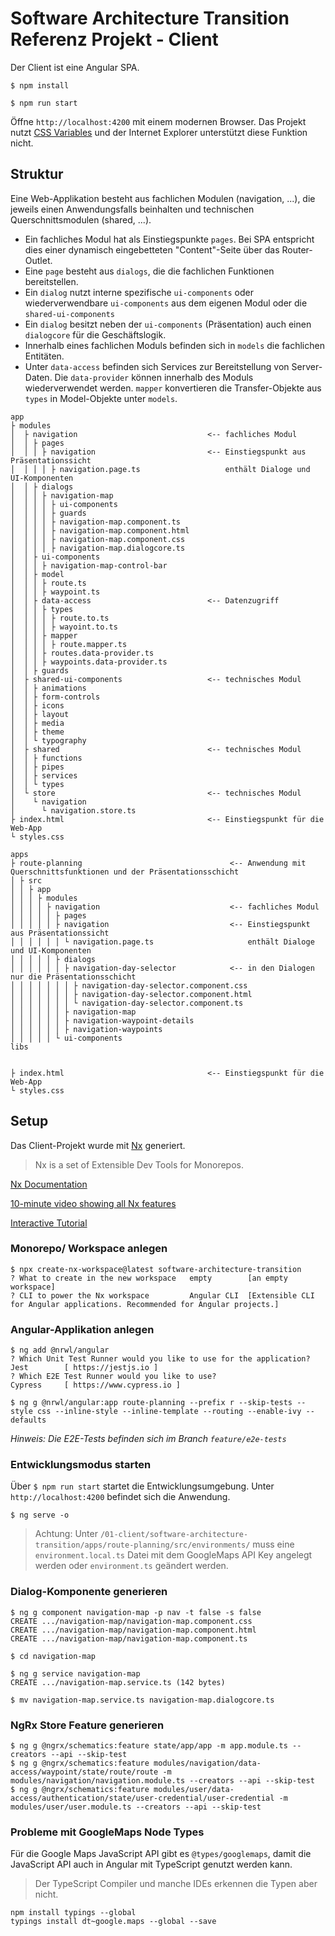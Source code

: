 # Software Architecture Transition Referenz Projekt - Client

Der Client ist eine Angular SPA.

```
$ npm install

$ npm run start
```

Öffne `http://localhost:4200` mit einem modernen Browser. Das Projekt nutzt
[CSS Variables](https://caniuse.com/#search=css%20variables) und der Internet Explorer unterstützt diese Funktion nicht.

## Struktur

Eine Web-Applikation besteht aus fachlichen Modulen (navigation, ...), 
die jeweils einen Anwendungsfalls beinhalten und 
technischen Querschnittsmodulen (shared, ...).

* Ein fachliches Modul hat als Einstiegspunkte `pages`. Bei SPA entspricht dies einer dynamisch 
eingebetteten "Content"-Seite über das Router-Outlet.
* Eine `page` besteht aus `dialogs`, die die fachlichen Funktionen bereitstellen.
* Ein `dialog` nutzt interne spezifische `ui-components` oder 
wiederverwendbare `ui-components` aus dem eigenen Modul oder die `shared-ui-components`
* Ein `dialog` besitzt neben der `ui-components` (Präsentation) auch einen `dialogcore` für die Geschäftslogik.
* Innerhalb eines fachlichen Moduls befinden sich in `models` die fachlichen Entitäten.
* Unter `data-access` befinden sich Services zur Bereitstellung von Server-Daten. Die `data-provider` können 
innerhalb des Moduls wiederverwendet werden. `mapper` konvertieren die Transfer-Objekte aus `types` 
in Model-Objekte unter `models`.

```
app
├ modules
│  ├ navigation                             <-- fachliches Modul
│  │ ├ pages
│  │ │ ├ navigation                         <-- Einstiegspunkt aus Präsentationssicht
│  │ │ │ ├ navigation.page.ts                   enthält Dialoge und UI-Komponenten
│  │ ├ dialogs
│  │ │ ├ navigation-map
│  │ │ │ ├ ui-components
│  │ │ │ ├ guards
│  │ │ │ ├ navigation-map.component.ts
│  │ │ │ ├ navigation-map.component.html
│  │ │ │ ├ navigation-map.component.css
│  │ │ │ ├ navigation-map.dialogcore.ts
│  │ ├ ui-components
│  │ │ ├ navigation-map-control-bar
│  │ ├ model
│  │ │ ├ route.ts
│  │ │ ├ waypoint.ts
│  │ ├ data-access                          <-- Datenzugriff
│  │ │ ├ types
│  │ │ │ ├ route.to.ts
│  │ │ │ ├ wayoint.to.ts
│  │ │ ├ mapper
│  │ │ │ ├ route.mapper.ts
│  │ │ ├ routes.data-provider.ts
│  │ │ ├ waypoints.data-provider.ts
│  │ ├ guards
│  ├ shared-ui-components                   <-- technisches Modul
│  │ ├ animations
│  │ ├ form-controls
│  │ ├ icons
│  │ ├ layout
│  │ ├ media
│  │ ├ theme
│  │ └ typography
│  ├ shared                                 <-- technisches Modul
│  │ ├ functions
│  │ ├ pipes
│  │ ├ services
│  │ └ types
│  └ store                                  <-- technisches Modul
│    └ navigation
│      └ navigation.store.ts
├ index.html                                <-- Einstiegspunkt für die Web-App
└ styles.css
```


```
apps
├ route-planning                                 <-- Anwendung mit Querschnittsfunktionen und der Präsentationsschicht
│ ├ src
│ │ ├ app
│ │ │ ├ modules
│ │ │ │ ├ navigation                             <-- fachliches Modul
│ │ │ │ │ ├ pages
│ │ │ │ │ ├ navigation                           <-- Einstiegspunkt aus Präsentationssicht
│ │ │ │ │ │ └ navigation.page.ts                     enthält Dialoge und UI-Komponenten
│ │ │ │ │ ├ dialogs
│ │ │ │ │ │ ├ navigation-day-selector            <-- in den Dialogen nur die Präsentationsschicht
│ │ │ │ │ │ │ ├ navigation-day-selector.component.css
│ │ │ │ │ │ │ ├ navigation-day-selector.component.html
│ │ │ │ │ │ │ └ navigation-day-selector.component.ts
│ │ │ │ │ │ ├ navigation-map
│ │ │ │ │ │ ├ navigation-waypoint-details
│ │ │ │ │ │ ├ navigation-waypoints
│ │ │ │ │ └ ui-components
libs


├ index.html                                <-- Einstiegspunkt für die Web-App
└ styles.css
```

## Setup

Das Client-Projekt wurde mit [Nx](https://nx.dev) generiert. 

> Nx is a set of Extensible Dev Tools for Monorepos.

[Nx Documentation](https://nx.dev/angular)

[10-minute video showing all Nx features](https://nx.dev/angular/getting-started/what-is-nx)

[Interactive Tutorial](https://nx.dev/angular/tutorial/01-create-application)

### Monorepo/ Workspace anlegen

```
$ npx create-nx-workspace@latest software-architecture-transition
? What to create in the new workspace   empty        [an empty workspace]
? CLI to power the Nx workspace         Angular CLI  [Extensible CLI for Angular applications. Recommended for Angular projects.]
```

### Angular-Applikation anlegen

```
$ ng add @nrwl/angular
? Which Unit Test Runner would you like to use for the application?     Jest        [ https://jestjs.io ]
? Which E2E Test Runner would you like to use?                          Cypress     [ https://www.cypress.io ]

$ ng g @nrwl/angular:app route-planning --prefix r --skip-tests --style css --inline-style --inline-template --routing --enable-ivy --defaults
```

_Hinweis: Die E2E-Tests befinden sich im Branch `feature/e2e-tests`_

### Entwicklungsmodus starten

Über ```$ npm run start``` startet die Entwicklungsumgebung. Unter `http://localhost:4200` befindet sich die Anwendung.

```$ ng serve -o```

> Achtung: Unter `/01-client/software-architecture-transition/apps/route-planning/src/environments/` 
> muss eine `environment.local.ts` Datei mit dem GoogleMaps API Key angelegt werden oder 
> `environment.ts` geändert werden.

### Dialog-Komponente generieren

```
$ ng g component navigation-map -p nav -t false -s false
CREATE .../navigation-map/navigation-map.component.css
CREATE .../navigation-map/navigation-map.component.html
CREATE .../navigation-map/navigation-map.component.ts 

$ cd navigation-map

$ ng g service navigation-map       
CREATE .../navigation-map.service.ts (142 bytes)

$ mv navigation-map.service.ts navigation-map.dialogcore.ts
```


### NgRx Store Feature generieren

```
$ ng g @ngrx/schematics:feature state/app/app -m app.module.ts --creators --api --skip-test
$ ng g @ngrx/schematics:feature modules/navigation/data-access/waypoint/state/route/route -m modules/navigation/navigation.module.ts --creators --api --skip-test
$ ng g @ngrx/schematics:feature modules/user/data-access/authentication/state/user-credential/user-credential -m modules/user/user.module.ts --creators --api --skip-test
```


### Probleme mit GoogleMaps Node Types

Für die Google Maps JavaScript API gibt es `@types/googlemaps`, 
damit die JavaScript API auch in Angular mit TypeScript 
genutzt werden kann. 

> Der TypeScript Compiler und 
manche IDEs erkennen die Typen aber nicht.

```
npm install typings --global
typings install dt~google.maps --global --save
```